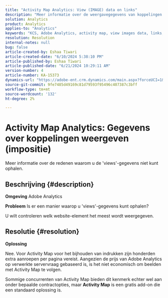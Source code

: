 ```yaml
---
title: "Activity Map Analytics: View (IMAGE) data on links"
description: "Meer informatie over de weergavegegevens van koppelingen."
solution: Analytics
product: Analytics
applies-to: "Analytics"
keywords: "KCS, Adobe Analytics, activity map, view images data, links, views"
resolution: Resolution
internal-notes: null
bug: false
article-created-by: Eshaa Tiwari
article-created-date: "6/10/2024 5:38:10 PM"
article-published-by: Eshaa Tiwari
article-published-date: "6/21/2024 10:29:11 AM"
version-number: 4
article-number: KA-15373
dynamics-url: "https://adobe-ent.crm.dynamics.com/main.aspx?forceUCI=1&pagetype=entityrecord&etn=knowledgearticle&id=6594aa2e-5027-ef11-840a-00224803cdc1"
source-git-commit: 9fe7485d49169c81d79593f95496c407387c3bff
workflow-type: tm+mt
source-wordcount: '132'
ht-degree: 2%

---
```


# Activity Map Analytics: Gegevens over koppelingen weergeven (impositie)


Meer informatie over de redenen waarom u de &#39;views&#39;-gegevens niet kunt ophalen.

## Beschrijving {#description}


<b>Omgeving</b>
Adobe Analytics

<b>Probleem</b>
Is er een manier waarop u &#39;views&#39;-gegevens kunt ophalen?

U wilt controleren welk website-element het meest wordt weergegeven.


## Resolutie {#resolution}


<b>Oplossing</b>

Nee. Voor Activity Map voor het bijhouden van indrukken zijn honderden extra aanroepen per pagina vereist. Aangezien de prijs van Adobe Analytics op verwerkte servervraag gebaseerd is, is het niet economisch om beelden met Activity Map te volgen.

Sommige concurrenten van Activity Map bieden dit kenmerk echter wel aan onder bepaalde contractopties, maar <b>Activity Map</b> is een gratis add-on die een standaard oplossing is.
